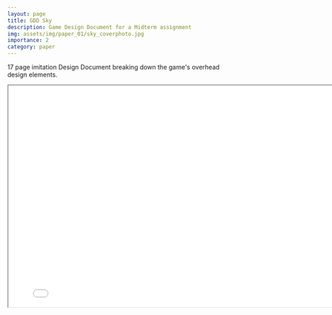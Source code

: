 ```yaml
---
layout: page
title: GDD Sky
description: Game Design Document for a Midterm assignment
img: assets/img/paper_01/sky_coverphoto.jpg
importance: 2
category: paper
---
```


17 page imitation Design Document breaking down the game's overhead design elements.

<iframe src="../assets/pdf/gdd_skychildrenoflight.pdf" width="800" height="500"></iframe>




